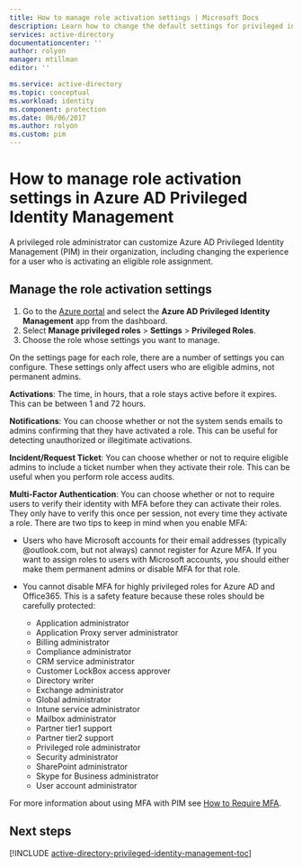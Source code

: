 ```yaml
---
title: How to manage role activation settings | Microsoft Docs
description: Learn how to change the default settings for privileged identities with the Azure Active Directory Privileged Identity Management extension.
services: active-directory
documentationcenter: ''
author: rolyon
manager: mtillman
editor: ''

ms.service: active-directory
ms.topic: conceptual
ms.workload: identity
ms.component: protection
ms.date: 06/06/2017
ms.author: rolyon
ms.custom: pim
---
```

# How to manage role activation settings in Azure AD Privileged Identity Management
A privileged role administrator can customize Azure AD Privileged Identity Management (PIM) in their organization, including changing the experience for a user who is activating an eligible role assignment.

## Manage the role activation settings
1. Go to the [Azure portal](https://portal.azure.com) and select the **Azure AD Privileged Identity Management** app from the dashboard.
2. Select **Manage privileged roles** > **Settings** > **Privileged Roles**.
3. Choose the role whose settings you want to manage.

On the settings page for each role, there are a number of settings you can configure. These settings only affect users who are eligible admins, not permanent admins.

**Activations**: The time, in hours, that a role stays active before it expires. This can be between 1 and 72 hours.

**Notifications**: You can choose whether or not the system sends emails to admins confirming that they have activated a role. This can be useful for detecting unauthorized or illegitimate activations.

**Incident/Request Ticket**: You can choose whether or not to require eligible admins to include a ticket number when they activate their role. This can be useful when you perform role access audits.

**Multi-Factor Authentication**: You can choose whether or not to require users to verify their identity with MFA before they can activate their roles. They only have to verify this once per session, not every time they activate a role. There are two tips to keep in mind when you enable MFA:

* Users who have Microsoft accounts for their email addresses (typically @outlook.com, but not always) cannot register for Azure MFA. If you want to assign roles to users with Microsoft accounts, you should either make them permanent admins or disable MFA for that role.
* You cannot disable MFA for highly privileged roles for Azure AD and Office365. This is a safety feature because these roles should be carefully protected:  
  
  * Application administrator
  * Application Proxy server administrator
  * Billing administrator  
  * Compliance administrator  
  * CRM service administrator
  * Customer LockBox access approver
  * Directory writer  
  * Exchange administrator  
  * Global administrator
  * Intune service administrator
  * Mailbox administrator  
  * Partner tier1 support  
  * Partner tier2 support  
  * Privileged role administrator   
  * Security administrator  
  * SharePoint administrator  
  * Skype for Business administrator  
  * User account administrator  

For more information about using MFA with PIM see [How to Require MFA](pim-how-to-require-mfa.md).

<!--PLACEHOLDER: Need an explanation of what the temporary Global Administrator setting is for.-->

<!--Every topic should have next steps and links to the next logical set of content to keep the customer engaged-->
## Next steps
[!INCLUDE [active-directory-privileged-identity-management-toc](../../../includes/active-directory-privileged-identity-management-toc.md)]

